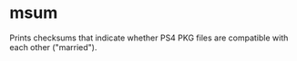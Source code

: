 # msum
Prints checksums that indicate whether PS4 PKG files are compatible with each other ("married").
